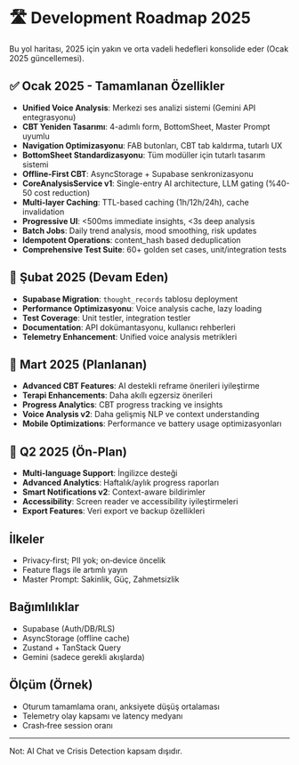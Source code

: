 # 🛣️ Development Roadmap 2025

Bu yol haritası, 2025 için yakın ve orta vadeli hedefleri konsolide eder (Ocak 2025 güncellemesi).

## ✅ Ocak 2025 - Tamamlanan Özellikler
- **Unified Voice Analysis**: Merkezi ses analizi sistemi (Gemini API entegrasyonu)
- **CBT Yeniden Tasarımı**: 4-adımlı form, BottomSheet, Master Prompt uyumlu
- **Navigation Optimizasyonu**: FAB butonları, CBT tab kaldırma, tutarlı UX
- **BottomSheet Standardizasyonu**: Tüm modüller için tutarlı tasarım sistemi
- **Offline-First CBT**: AsyncStorage + Supabase senkronizasyonu
- **CoreAnalysisService v1**: Single-entry AI architecture, LLM gating (%40-50 cost reduction)
- **Multi-layer Caching**: TTL-based caching (1h/12h/24h), cache invalidation
- **Progressive UI**: <500ms immediate insights, <3s deep analysis
- **Batch Jobs**: Daily trend analysis, mood smoothing, risk updates
- **Idempotent Operations**: content_hash based deduplication
- **Comprehensive Test Suite**: 60+ golden set cases, unit/integration tests

## 🚧 Şubat 2025 (Devam Eden)
- **Supabase Migration**: `thought_records` tablosu deployment
- **Performance Optimizasyonu**: Voice analysis cache, lazy loading
- **Test Coverage**: Unit testler, integration testler
- **Documentation**: API dokümantasyonu, kullanıcı rehberleri
- **Telemetry Enhancement**: Unified voice analysis metrikleri

## 🎯 Mart 2025 (Planlanan)
- **Advanced CBT Features**: AI destekli reframe önerileri iyileştirme
- **Terapi Enhancements**: Daha akıllı egzersiz önerileri
- **Progress Analytics**: CBT progress tracking ve insights
- **Voice Analysis v2**: Daha gelişmiş NLP ve context understanding
- **Mobile Optimizations**: Performance ve battery usage optimizasyonları

## 🔮 Q2 2025 (Ön-Plan)
- **Multi-language Support**: İngilizce desteği
- **Advanced Analytics**: Haftalık/aylık progress raporları
- **Smart Notifications v2**: Context-aware bildirimler
- **Accessibility**: Screen reader ve accessibility iyileştirmeleri
- **Export Features**: Veri export ve backup özellikleri

## İlkeler
- Privacy‑first; PII yok; on‑device öncelik
- Feature flags ile artımlı yayın
- Master Prompt: Sakinlik, Güç, Zahmetsizlik

## Bağımlılıklar
- Supabase (Auth/DB/RLS)
- AsyncStorage (offline cache)
- Zustand + TanStack Query
- Gemini (sadece gerekli akışlarda)

## Ölçüm (Örnek)
- Oturum tamamlama oranı, anksiyete düşüş ortalaması
- Telemetry olay kapsamı ve latency medyanı
- Crash‑free session oranı

---
Not: AI Chat ve Crisis Detection kapsam dışıdır.
